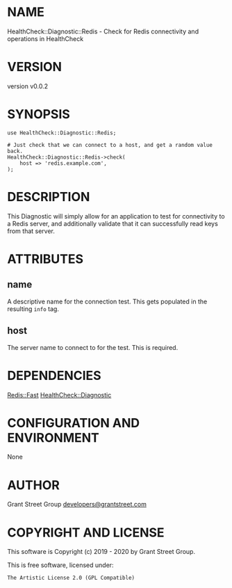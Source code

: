 # NAME

HealthCheck::Diagnostic::Redis - Check for Redis connectivity and operations in HealthCheck

# VERSION

version v0.0.2

# SYNOPSIS

    use HealthCheck::Diagnostic::Redis;

    # Just check that we can connect to a host, and get a random value back.
    HealthCheck::Diagnostic::Redis->check(
        host => 'redis.example.com',
    );

# DESCRIPTION

This Diagnostic will simply allow for an application to test for connectivity
to a Redis server, and additionally validate that it can successfully read keys
from that server.

# ATTRIBUTES

## name

A descriptive name for the connection test.
This gets populated in the resulting `info` tag.

## host

The server name to connect to for the test.
This is required.

# DEPENDENCIES

[Redis::Fast](https://metacpan.org/pod/Redis%3A%3AFast)
[HealthCheck::Diagnostic](https://metacpan.org/pod/HealthCheck%3A%3ADiagnostic)

# CONFIGURATION AND ENVIRONMENT

None

# AUTHOR

Grant Street Group <developers@grantstreet.com>

# COPYRIGHT AND LICENSE

This software is Copyright (c) 2019 - 2020 by Grant Street Group.

This is free software, licensed under:

    The Artistic License 2.0 (GPL Compatible)
